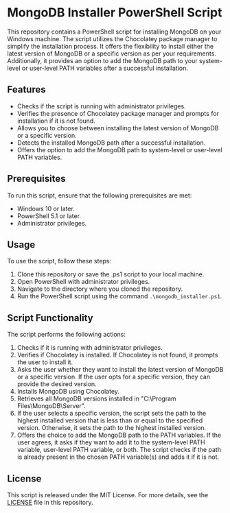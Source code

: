 # MongoDB Installer PowerShell Script

This repository contains a PowerShell script for installing MongoDB on your Windows machine. The script utilizes the Chocolatey package manager to simplify the installation process. It offers the flexibility to install either the latest version of MongoDB or a specific version as per your requirements. Additionally, it provides an option to add the MongoDB path to your system-level or user-level PATH variables after a successful installation.

## Features

- Checks if the script is running with administrator privileges.
- Verifies the presence of Chocolatey package manager and prompts for installation if it is not found.
- Allows you to choose between installing the latest version of MongoDB or a specific version.
- Detects the installed MongoDB path after a successful installation.
- Offers the option to add the MongoDB path to system-level or user-level PATH variables.

## Prerequisites

To run this script, ensure that the following prerequisites are met:

- Windows 10 or later.
- PowerShell 5.1 or later.
- Administrator privileges.

## Usage

To use the script, follow these steps:

1. Clone this repository or save the .ps1 script to your local machine.
2. Open PowerShell with administrator privileges.
3. Navigate to the directory where you cloned the repository.
4. Run the PowerShell script using the command `.\mongodb_installer.ps1`.

## Script Functionality

The script performs the following actions:

1. Checks if it is running with administrator privileges.
2. Verifies if Chocolatey is installed. If Chocolatey is not found, it prompts the user to install it.
3. Asks the user whether they want to install the latest version of MongoDB or a specific version. If the user opts for a specific version, they can provide the desired version.
4. Installs MongoDB using Chocolatey.
5. Retrieves all MongoDB versions installed in "C:\Program Files\MongoDB\Server".
6. If the user selects a specific version, the script sets the path to the highest installed version that is less than or equal to the specified version. Otherwise, it sets the path to the highest installed version.
7. Offers the choice to add the MongoDB path to the PATH variables. If the user agrees, it asks if they want to add it to the system-level PATH variable, user-level PATH variable, or both. The script checks if the path is already present in the chosen PATH variable(s) and adds it if it is not.

## License

This script is released under the MIT License. For more details, see the [LICENSE](LICENSE) file in this repository.
